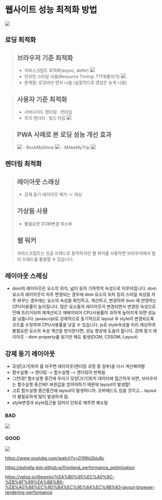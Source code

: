 # 웹사이트 성능 최적화 방법

<img src="https://user-images.githubusercontent.com/69666944/164172615-4cfd524c-dd05-400d-8185-812500080f99.png">

## 로딩 최적화

> ## 브라우저 기준 최적화
>
> - 자바스크립트 최적화(async, defer)
>   <img src="https://user-images.githubusercontent.com/69666944/164152662-432dff72-bba2-45d0-a5ea-d34e64668b87.png">
> - 인라인 스타일 사용(Resource Timing: TTFB줄이기)
>   <img src="https://user-images.githubusercontent.com/69666944/164152670-873b3a58-2cda-445b-95ab-e5fba51155f4.png">
> - 문제점: 로딩바만 먼저 나옴 (실질적으로 영상은 늦게 나옴)

> ## 사용자 기준 최적화
>
> - 서버사이드 렌더링 : 런타임
> - 프리 렌더러 : 빌드 타임
>   <img src="https://user-images.githubusercontent.com/69666944/164153755-c196a9fc-64dd-47e9-a83b-8f8ddc639d8a.png">

> ## PWA 사례로 본 로딩 성능 개선 효과
>
> <img src="https://user-images.githubusercontent.com/69666944/164157019-74b9c59a-b5e5-42ac-ae4d-28e0c24bf1c6.png">
> - BookMyShow
>   <img src="https://user-images.githubusercontent.com/69666944/164156759-e68b4fdf-1086-48a4-8215-eeb86140cadd.png">
> - MAkeMyTrip
>   <img src="https://user-images.githubusercontent.com/69666944/164156521-bd9edbbf-1279-4afd-9d4f-fcacf76b0615.png">

## 렌더링 최적화

> ## 레이아웃 스래싱
>
> - 강제 동기 레이아웃 제거 -> 캐싱
>
> ## 가상돔 사용
>
> - 불필요한 DOM변경 최소화
>
> ## 웹 워커
>
> 자바스크립트는 싱글 쓰레드로 동작하지만 웹 워커를 사용하면 브라우저에서 멀티 쓰레드를 활용할 수 있습니다.

## 레이아웃 스레싱

- dom의 레이아웃은 요소의 위치, 넓이 등의 기하학적 속성으로 이루어집니다.
  dom 요소의 레이아웃이 자주 변경되는 경우에 dom 요소의 위치 등의 스타일 속성을 자주 바꾸는 경우에는 요소의 속성을 확인하고, 계산하고, 변경하여 dom 에 반영하는 CPU이용률이 높아집니다.
  많은 요소들의 레이아웃이 변경되면서 변경된 속성으로 인해 트리거되어 재계산되고 재배치되어 CPU사용률이 과하게 높아지게 되면 성능을 낮춥니다.
  javascript로 강제적으로 동기적으로 layout 후 style이 변경되도록 코드를 수정하여 CPU사용률을 낮출 수 있습니다.
  js로 style속성을 미리 캐싱하여 불필요한 요소의 속성 계산을 방지한다면, 성능 향상에 도움이 됩니다.
  강제 동기 레이아웃 - dom property를 읽기만 해도 발생(DOM, CSSOM, Layout)

## 강제 동기 레이아웃

- 모양|크기|위치 를 바꾸면 레이아웃(렌더링 과정 중 일부)을 다시 계산해야함
- 함수실행 -> 렌더링 -> 함수실행 -> 렌더링이 반복됨
- 그런데!! 함수실행 중간에 우리가 모양|크기|위치 데이터에 접근하게 되면, 브라우저는 함수실행 중간에!! 바뀐값을 얻어야하기 때문에 layout이 발생함!
- 고로 함수실행 중간중간에 layout이 발생하니까. 오버헤드도 있을 것이고... layout이 불필요하게 많이 발생하게 됨.
- style변경과 style접근을 덩어리 단위로 해주면 해소됨

### BAD

<img src="https://user-images.githubusercontent.com/69666944/164166642-2425c308-e87a-41fd-905b-ceea8d7d210d.png">

### GOOD

<img src="https://user-images.githubusercontent.com/69666944/164166626-e92c5e21-af42-4857-855b-a4c36a77eeb0.png">

https://www.youtube.com/watch?v=G1IWq2blu8c

https://estrella-kim.github.io/frontend_performance_optimization

https://velog.io/@esmin/%EA%B0%95%EC%A0%9C-%EB%8F%99%EA%B8%B0-%EB%A0%88%EC%9D%B4%EC%95%84%EC%9B%83-layout-browser-rendering-performance
